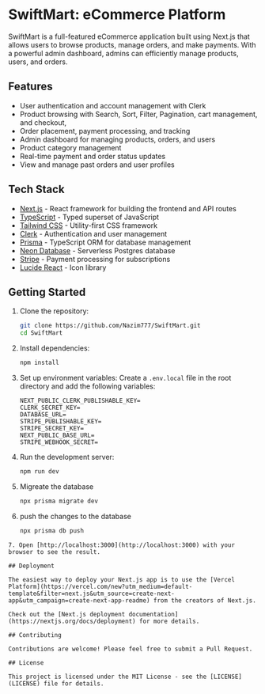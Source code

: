 # SwiftMart: eCommerce Platform

SwiftMart is a full-featured eCommerce application built using Next.js that allows users to browse products, manage orders, and make payments. With a powerful admin dashboard, admins can efficiently manage products, users, and orders.

## Features

- User authentication and account management with Clerk
- Product browsing with  Search, Sort, Filter, Pagination, cart management, and checkout,
- Order placement, payment processing, and tracking
- Admin dashboard for managing products, orders, and users
- Product category management
- Real-time payment and order status updates
- View and manage past orders and user profiles

## Tech Stack

- [Next.js](https://nextjs.org/) - React framework for building the frontend and API routes
- [TypeScript](https://www.typescriptlang.org/) - Typed superset of JavaScript
- [Tailwind CSS](https://tailwindcss.com/) - Utility-first CSS framework
- [Clerk](https://clerk.com/) - Authentication and user management
- [Prisma](https://prisma.io/) - TypeScript ORM for database management
- [Neon Database](https://neon.tech/) - Serverless Postgres database
- [Stripe](https://stripe.com/) - Payment processing for subscriptions
- [Lucide React](https://lucide.dev/) - Icon library

## Getting Started

1. Clone the repository:

   ```bash
   git clone https://github.com/Nazim777/SwiftMart.git
   cd SwiftMart
   ```

2. Install dependencies:

   ```bash
   npm install
   ```

3. Set up environment variables:
   Create a `.env.local` file in the root directory and add the following variables:

   ```
   NEXT_PUBLIC_CLERK_PUBLISHABLE_KEY=
   CLERK_SECRET_KEY=
   DATABASE_URL= 
   STRIPE_PUBLISHABLE_KEY=
   STRIPE_SECRET_KEY=
   NEXT_PUBLIC_BASE_URL= 
   STRIPE_WEBHOOK_SECRET=
   ```

4. Run the development server:

   ```bash
   npm run dev
   ```

5. Migreate the database

   ```bash
   npx prisma migrate dev
   ```
6. push the changes to the database

   ```bash
   npx prisma db push 
  ```
7. Open [http://localhost:3000](http://localhost:3000) with your browser to see the result.

## Deployment

The easiest way to deploy your Next.js app is to use the [Vercel Platform](https://vercel.com/new?utm_medium=default-template&filter=next.js&utm_source=create-next-app&utm_campaign=create-next-app-readme) from the creators of Next.js.

Check out the [Next.js deployment documentation](https://nextjs.org/docs/deployment) for more details.

## Contributing

Contributions are welcome! Please feel free to submit a Pull Request.

## License

This project is licensed under the MIT License - see the [LICENSE](LICENSE) file for details.
```



